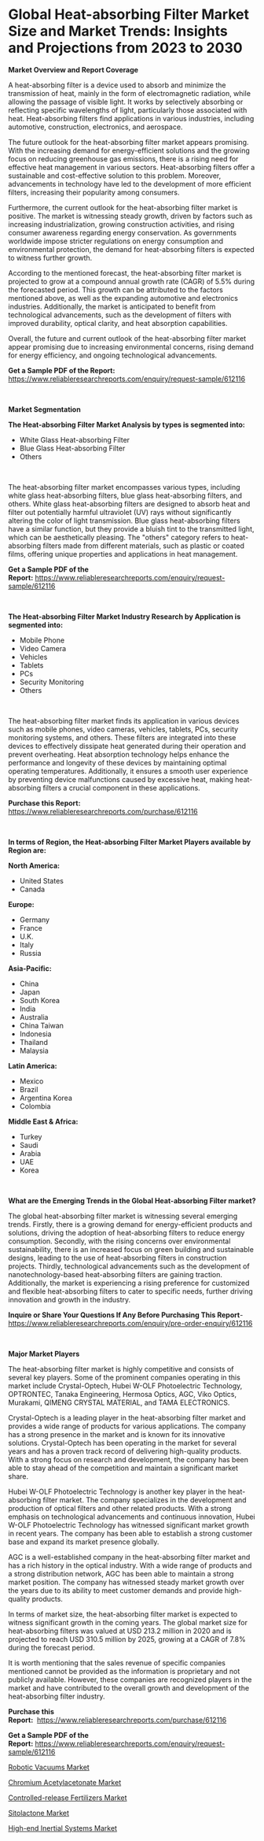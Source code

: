 <p><h1>Global Heat-absorbing Filter Market Size and Market Trends: Insights and Projections from 2023 to 2030</h1></p><p><strong>Market Overview and Report Coverage</strong></p>
<p><p>A heat-absorbing filter is a device used to absorb and minimize the transmission of heat, mainly in the form of electromagnetic radiation, while allowing the passage of visible light. It works by selectively absorbing or reflecting specific wavelengths of light, particularly those associated with heat. Heat-absorbing filters find applications in various industries, including automotive, construction, electronics, and aerospace.</p><p>The future outlook for the heat-absorbing filter market appears promising. With the increasing demand for energy-efficient solutions and the growing focus on reducing greenhouse gas emissions, there is a rising need for effective heat management in various sectors. Heat-absorbing filters offer a sustainable and cost-effective solution to this problem. Moreover, advancements in technology have led to the development of more efficient filters, increasing their popularity among consumers.</p><p>Furthermore, the current outlook for the heat-absorbing filter market is positive. The market is witnessing steady growth, driven by factors such as increasing industrialization, growing construction activities, and rising consumer awareness regarding energy conservation. As governments worldwide impose stricter regulations on energy consumption and environmental protection, the demand for heat-absorbing filters is expected to witness further growth.</p><p>According to the mentioned forecast, the heat-absorbing filter market is projected to grow at a compound annual growth rate (CAGR) of 5.5% during the forecasted period. This growth can be attributed to the factors mentioned above, as well as the expanding automotive and electronics industries. Additionally, the market is anticipated to benefit from technological advancements, such as the development of filters with improved durability, optical clarity, and heat absorption capabilities.</p><p>Overall, the future and current outlook of the heat-absorbing filter market appear promising due to increasing environmental concerns, rising demand for energy efficiency, and ongoing technological advancements.</p></p>
<p><strong>Get a Sample PDF of the Report:</strong> <a href="https://www.reliableresearchreports.com/enquiry/request-sample/612116">https://www.reliableresearchreports.com/enquiry/request-sample/612116</a></p>
<p>&nbsp;</p>
<p><strong>Market Segmentation</strong></p>
<p><strong>The Heat-absorbing Filter Market Analysis by types is segmented into:</strong></p>
<p><ul><li>White Glass Heat-absorbing Filter</li><li>Blue Glass Heat-absorbing Filter</li><li>Others</li></ul></p>
<p>&nbsp;</p>
<p><p>The heat-absorbing filter market encompasses various types, including white glass heat-absorbing filters, blue glass heat-absorbing filters, and others. White glass heat-absorbing filters are designed to absorb heat and filter out potentially harmful ultraviolet (UV) rays without significantly altering the color of light transmission. Blue glass heat-absorbing filters have a similar function, but they provide a bluish tint to the transmitted light, which can be aesthetically pleasing. The "others" category refers to heat-absorbing filters made from different materials, such as plastic or coated films, offering unique properties and applications in heat management.</p></p>
<p><strong>Get a Sample PDF of the Report:</strong>&nbsp;<a href="https://www.reliableresearchreports.com/enquiry/request-sample/612116">https://www.reliableresearchreports.com/enquiry/request-sample/612116</a></p>
<p>&nbsp;</p>
<p><strong>The Heat-absorbing Filter Market Industry Research by Application is segmented into:</strong></p>
<p><ul><li>Mobile Phone</li><li>Video Camera</li><li>Vehicles</li><li>Tablets</li><li>PCs</li><li>Security Monitoring</li><li>Others</li></ul></p>
<p>&nbsp;</p>
<p><p>The heat-absorbing filter market finds its application in various devices such as mobile phones, video cameras, vehicles, tablets, PCs, security monitoring systems, and others. These filters are integrated into these devices to effectively dissipate heat generated during their operation and prevent overheating. Heat absorption technology helps enhance the performance and longevity of these devices by maintaining optimal operating temperatures. Additionally, it ensures a smooth user experience by preventing device malfunctions caused by excessive heat, making heat-absorbing filters a crucial component in these applications.</p></p>
<p><strong>Purchase this Report:</strong>&nbsp; <a href="https://www.reliableresearchreports.com/purchase/612116">https://www.reliableresearchreports.com/purchase/612116</a></p>
<p>&nbsp;</p>
<p><strong>In terms of Region, the Heat-absorbing Filter Market Players available by Region are:</strong></p>
<p>
    <p> <strong> North America: </strong>
        <ul>
            <li>United States</li>
            <li>Canada</li>
        </ul>
        </p> 
    <p> <strong> Europe: </strong>
        <ul>
            <li>Germany</li>
            <li>France</li>
            <li>U.K.</li>
            <li>Italy</li>
            <li>Russia</li>
        </ul>
        </p> 
    <p> <strong> Asia-Pacific: </strong>
        <ul>
            <li>China</li>
            <li>Japan</li>
            <li>South Korea</li>
            <li>India</li>
            <li>Australia</li>
            <li>China Taiwan</li>
            <li>Indonesia</li>
            <li>Thailand</li>
            <li>Malaysia</li>
        </ul>
        </p> 
    <p> <strong> Latin America: </strong>
        <ul>
            <li>Mexico</li>
            <li>Brazil</li>
            <li>Argentina Korea</li>
            <li>Colombia</li>
        </ul>
        </p> 
    <p> <strong> Middle East & Africa: </strong>
        <ul>
            <li>Turkey</li>
            <li>Saudi</li>
            <li>Arabia</li>
            <li>UAE</li>
            <li>Korea</li>
        </ul>
    </p>
    </p>
<p>&nbsp;</p>
<p><strong>What are the Emerging Trends in the Global Heat-absorbing Filter market?</strong></p>
<p><p>The global heat-absorbing filter market is witnessing several emerging trends. Firstly, there is a growing demand for energy-efficient products and solutions, driving the adoption of heat-absorbing filters to reduce energy consumption. Secondly, with the rising concerns over environmental sustainability, there is an increased focus on green building and sustainable designs, leading to the use of heat-absorbing filters in construction projects. Thirdly, technological advancements such as the development of nanotechnology-based heat-absorbing filters are gaining traction. Additionally, the market is experiencing a rising preference for customized and flexible heat-absorbing filters to cater to specific needs, further driving innovation and growth in the industry.</p></p>
<p><strong>Inquire or Share Your Questions If Any Before Purchasing This Report</strong>- <a href="https://www.reliableresearchreports.com/enquiry/pre-order-enquiry/612116">https://www.reliableresearchreports.com/enquiry/pre-order-enquiry/612116</a></p>
<p>&nbsp;</p>
<p><strong>Major Market Players</strong></p>
<p><p>The heat-absorbing filter market is highly competitive and consists of several key players. Some of the prominent companies operating in this market include Crystal-Optech, Hubei W-OLF Photoelectric Technology, OPTRONTEC, Tanaka Engineering, Hermosa Optics, AGC, Viko Optics, Murakami, QIMENG CRYSTAL MATERIAL, and TAMA ELECTRONICS.</p><p>Crystal-Optech is a leading player in the heat-absorbing filter market and provides a wide range of products for various applications. The company has a strong presence in the market and is known for its innovative solutions. Crystal-Optech has been operating in the market for several years and has a proven track record of delivering high-quality products. With a strong focus on research and development, the company has been able to stay ahead of the competition and maintain a significant market share.</p><p>Hubei W-OLF Photoelectric Technology is another key player in the heat-absorbing filter market. The company specializes in the development and production of optical filters and other related products. With a strong emphasis on technological advancements and continuous innovation, Hubei W-OLF Photoelectric Technology has witnessed significant market growth in recent years. The company has been able to establish a strong customer base and expand its market presence globally.</p><p>AGC is a well-established company in the heat-absorbing filter market and has a rich history in the optical industry. With a wide range of products and a strong distribution network, AGC has been able to maintain a strong market position. The company has witnessed steady market growth over the years due to its ability to meet customer demands and provide high-quality products.</p><p>In terms of market size, the heat-absorbing filter market is expected to witness significant growth in the coming years. The global market size for heat-absorbing filters was valued at USD 213.2 million in 2020 and is projected to reach USD 310.5 million by 2025, growing at a CAGR of 7.8% during the forecast period.</p><p>It is worth mentioning that the sales revenue of specific companies mentioned cannot be provided as the information is proprietary and not publicly available. However, these companies are recognized players in the market and have contributed to the overall growth and development of the heat-absorbing filter industry.</p></p>
<p><strong>Purchase this Report:</strong>&nbsp;&nbsp;<a href="https://www.reliableresearchreports.com/purchase/612116">https://www.reliableresearchreports.com/purchase/612116</a></p>
<p></p>
<p><strong>Get a Sample PDF of the Report:</strong>&nbsp;<a href="https://www.reliableresearchreports.com/enquiry/request-sample/612116">https://www.reliableresearchreports.com/enquiry/request-sample/612116</a></p>
<p><p><a href="https://www.linkedin.com/pulse/robotic-vacuums-market-research-report-provides-thorough/">Robotic Vacuums Market</a></p><p><a href="https://medium.com/@ishankishanrp23/chromium-acetylacetonate-market-opportunities-and-strategies-forecast-for-period-from-2023-2030-431a586d4f54">Chromium Acetylacetonate Market</a></p><p><a href="https://www.linkedin.com/pulse/controlled-release-fertilizers-market-size-share-global/">Controlled-release Fertilizers Market</a></p><p><a href="https://medium.com/@nayanmongiarp23/sitolactone-market-current-market-share-cagr-growth-projection-and-forecast-till-2030-25160f63f466">Sitolactone Market</a></p><p><a href="https://www.linkedin.com/pulse/high-end-inertial-systems-market-research-report/">High-end Inertial Systems Market</a></p></p>